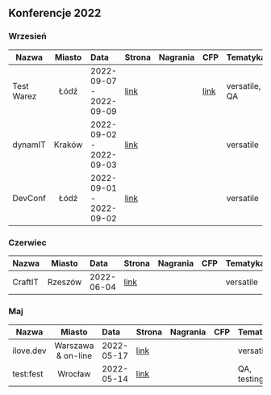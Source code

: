 ## Konferencje 2022

### Wrzesień

| Nazwa | Miasto | Data | Strona | Nagrania | CFP | Tematyka | Warsztaty |
|----------|:-------------:|:------|:------|:------|:------|:------|:------|
| Test Warez | Łódź | 2022-09-07 - 2022-09-09 | [link](https://2022.testwarez.pl/) ||[link](https://2022.testwarez.pl/call-of-papers/)|versatile, QA|tak|
| dynamIT | Kraków |2022-09-02 - 2022-09-03|[link](https://dynamit.pro/)|||versatile||
| DevConf | Łódź |2022-09-01 - 2022-09-02|[link](hhttps://devconf.pl/)|||versatile|tak|


### Czerwiec

| Nazwa | Miasto | Data | Strona | Nagrania | CFP | Tematyka | Warsztaty |
|----------|:-------------:|:------|:------|:------|:------|:------|:------|
| CraftIT | Rzeszów | 2022-06-04 | [link](https://craft-it.pl/) |||versatile||


### Maj

| Nazwa | Miasto | Data | Strona | Nagrania | CFP | Tematyka | Warsztaty |
|----------|:-------------:|:------|:------|:------|:------|:------|:------|
| ilove.dev | Warszawa & on-line | 2022-05-17 | [link](https://ilove.dev/konferencja/) |||versatile||
| test:fest | Wrocław | 2022-05-14 | [link](https://testfest.pl/) |||QA, testing||
